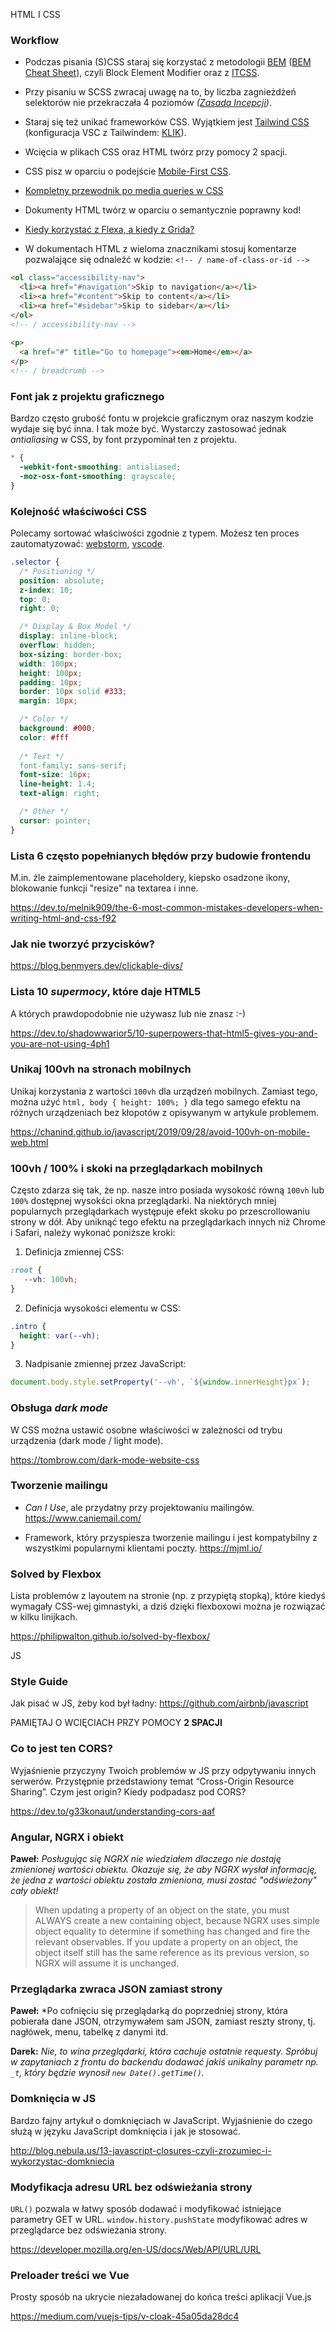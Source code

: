 HTML I CSS
### Workflow
+ Podczas pisania (S)CSS staraj się korzystać z metodologii [BEM](https://seesparkbox.com/foundry/bem_by_example) ([BEM Cheat Sheet](https://9elements.com/bem-cheat-sheet/)), czyli Block Element Modifier oraz z [ITCSS](https://www.xfive.co/blog/itcss-scalable-maintainable-css-architecture/).

+ Przy pisaniu w SCSS zwracaj uwagę na to, by liczba zagnieżdżeń selektorów nie przekraczała 4 poziomów *([Zasada Incepcji](http://thesassway.com/beginner/the-inception-rule))*.

+ Staraj się też unikać frameworków CSS. Wyjątkiem jest [Tailwind CSS](https://tailwindcss.com/) (konfiguracja VSC z Tailwindem: [KLIK](https://stackoverflow.com/a/62254613)). 

+ Wcięcia w plikach CSS oraz HTML twórz przy pomocy 2 spacji.

+ CSS pisz w oparciu o podejście [Mobile-First CSS](https://medium.com/@mrmrs_/mobile-first-css-48bc4cc3f60f).

+ [Kompletny przewodnik po media queries w CSS](https://polypane.app/blog/the-complete-guide-to-css-media-queries/)

+ Dokumenty HTML twórz w oparciu o semantycznie poprawny kod!

+ [Kiedy korzystać z Flexa, a kiedy z Grida?](https://ishadeed.com/article/grid-layout-flexbox-components/)

+ W dokumentach HTML z wieloma znacznikami stosuj komentarze pozwalające się odnaleźć w kodzie: `<!-- / name-of-class-or-id -->`
```html
<ol class="accessibility-nav">
  <li><a href="#navigation">Skip to navigation</a></li>
  <li><a href="#content">Skip to content</a></li>
  <li><a href="#sidebar">Skip to sidebar</a></li>
</ol>
<!-- / accessibility-nav -->
 
<p>
  <a href="#" title="Go to homepage"><em>Home</em></a>
</p>
<!-- / breadcrumb -->
```

### Font jak z projektu graficznego

Bardzo często grubość fontu w projekcie graficznym oraz naszym kodzie wydaje się być inna. I tak może być. Wystarczy zastosować jednak *antialiasing* w CSS, by font przypominał ten z projektu.

```css
* {
  -webkit-font-smoothing: antialiased;
  -moz-osx-font-smoothing: grayscale;
}
```

### Kolejność właściwości CSS

Polecamy sortować właściwości zgodnie z typem. Możesz ten proces zautomatyzować: [webstorm](https://www.jetbrains.com/help/webstorm/settings-code-style-css.html#ws_css_settings_editor_code_style_arrangement), [vscode](https://marketplace.visualstudio.com/items?itemName=mrmlnc.vscode-postcss-sorting).

```css
.selector {
  /* Positioning */
  position: absolute;
  z-index: 10;
  top: 0;
  right: 0;

  /* Display & Box Model */
  display: inline-block;
  overflow: hidden;
  box-sizing: border-box;
  width: 100px;
  height: 100px;
  padding: 10px;
  border: 10px solid #333;
  margin: 10px;

  /* Color */
  background: #000;
  color: #fff
  
  /* Text */
  font-family: sans-serif;
  font-size: 16px;
  line-height: 1.4;
  text-align: right;

  /* Other */
  cursor: pointer;
}
```

### Lista 6 często popełnianych błędów przy budowie frontendu
M.in. źle zaimplementowane placeholdery, kiepsko osadzone ikony, blokowanie funkcji "resize" na textarea i inne.

https://dev.to/melnik909/the-6-most-common-mistakes-developers-when-writing-html-and-css-f92

### Jak nie tworzyć przycisków?

https://blog.benmyers.dev/clickable-divs/

### Lista 10 *supermocy*, które daje HTML5
A których prawdopodobnie nie używasz lub nie znasz :-)

https://dev.to/shadowwarior5/10-superpowers-that-html5-gives-you-and-you-are-not-using-4ph1

### Unikaj 100vh na stronach mobilnych
Unikaj korzystania z wartości `100vh` dla urządzeń mobilnych. Zamiast tego, można użyć `html, body { height: 100%; }` dla tego samego efektu na różnych urządzeniach bez kłopotów z opisywanym w artykule problemem.

https://chanind.github.io/javascript/2019/09/28/avoid-100vh-on-mobile-web.html

### 100vh / 100% i skoki na przeglądarkach mobilnych
Często zdarza się tak, że np. nasze intro posiada wysokość równą `100vh` lub `100%` dostępnej wysokści okna przeglądarki.
Na niektórych mniej popularnych przeglądarkach występuje efekt skoku po przescrollowaniu strony w dół.
Aby uniknąć tego efektu na przeglądarkach innych niż Chrome i Safari, należy wykonać poniższe kroki:

1) Definicja zmiennej CSS:
```css
:root {
   --vh: 100vh;
}
```
2) Definicja wysokości elementu w CSS:
```css
.intro {
  height: var(--vh);
}
```
3) Nadpisanie zmiennej przez JavaScript:
```javascript
document.body.style.setProperty('--vh', `${window.innerHeight}px`);
```

### Obsługa *dark mode*
W CSS można ustawić osobne właściwości w zależności od trybu urządzenia (dark mode / light mode).

https://tombrow.com/dark-mode-website-css

### Tworzenie mailingu
+ *Can I Use*, ale przydatny przy projektowaniu mailingów.
  https://www.caniemail.com/ 

+ Framework, który przyspiesza tworzenie mailingu i jest kompatybilny z wszystkimi popularnymi klientami poczty.
  https://mjml.io/

### Solved by Flexbox
Lista problemów z layoutem na stronie (np. z przypiętą stopką), które kiedyś wymagały CSS-wej gimnastyki, a dziś dzięki flexboxowi można je rozwiązać w kilku linijkach.

https://philipwalton.github.io/solved-by-flexbox/

JS

### Style Guide

Jak pisać w JS, żeby kod był ładny: https://github.com/airbnb/javascript

PAMIĘTAJ O WCIĘCIACH PRZY POMOCY **2 SPACJI**

### Co to jest ten CORS?
Wyjaśnienie przyczyny Twoich problemów w JS przy odpytywaniu innych serwerów. Przystępnie przedstawiony temat “Cross-Origin Resource Sharing”. Czym jest origin? Kiedy podpadasz pod CORS?

https://dev.to/g33konaut/understanding-cors-aaf

### Angular, NGRX i obiekt
**Paweł:** *Posługując się NGRX nie wiedziałem dlaczego nie dostaję zmienionej wartości obiektu. Okazuje się, że aby NGRX wysłał informację, że jedna z wartości obiektu została zmieniona, musi zostać "odświeżony" cały obiekt!*

>When updating a property of an object on the state, you must ALWAYS create a new containing object, because NGRX uses simple object equality to determine if something has changed and fire the relevant observables. If you update a property on an object, the object itself still has the same reference as its previous version, so NGRX will assume it is unchanged.

### Przeglądarka zwraca JSON zamiast strony

**Paweł:** *Po cofnięciu się przeglądarką do poprzedniej strony, która pobierała dane JSON, otrzymywałem sam JSON, zamiast reszty strony, tj. nagłówek, menu, tabelkę z danymi itd.

**Darek:** *Nie, to wina przeglądarki, która cachuje ostatnie requesty. Spróbuj w zapytaniach z frontu do backendu dodawać jakiś unikalny parametr np. `_t`, który będzie wynosił `new Date().getTime()`.*

### Domknięcia w JS
Bardzo fajny artykuł o domknięciach w JavaScript. Wyjaśnienie do czego służą w języku JavaScript domknięcia i jak je stosować.

http://blog.nebula.us/13-javascript-closures-czyli-zrozumiec-i-wykorzystac-domkniecia

### Modyfikacja adresu URL bez odświeżania strony
`URL()` pozwala w łatwy sposób dodawać i modyfikować istniejące parametry GET w URL. `window.history.pushState` modyfikować adres w przeglądarce bez odświeżania strony.

https://developer.mozilla.org/en-US/docs/Web/API/URL/URL

### Preloader treści we Vue
Prosty sposób na ukrycie niezaładowanej do końca treści aplikacji Vue.js

https://medium.com/vuejs-tips/v-cloak-45a05da28dc4